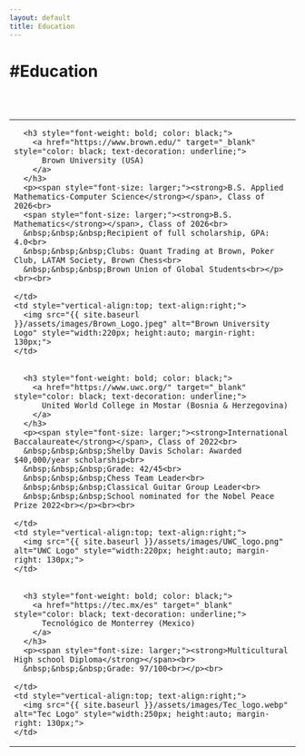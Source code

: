 ```yaml
---
layout: default
title: Education
---
```


<div class="center">
    <h1>#Education</h1>
</div>
<br>
<br>
<table style="width:100%;">
  <tr>
    <td style="vertical-align:top;">

      <h3 style="font-weight: bold; color: black;">
        <a href="https://www.brown.edu/" target="_blank" style="color: black; text-decoration: underline;">
          Brown University (USA)
        </a>
      </h3>
      <p><span style="font-size: larger;"><strong>B.S. Applied Mathematics-Computer Science</strong></span>, Class of 2026<br>
      <span style="font-size: larger;"><strong>B.S. Mathematics</strong></span>, Class of 2026<br>
      &nbsp;&nbsp;&nbsp;Recipient of full scholarship, GPA: 4.0<br>
      &nbsp;&nbsp;&nbsp;Clubs: Quant Trading at Brown, Poker Club, LATAM Society, Brown Chess<br>
      &nbsp;&nbsp;&nbsp;Brown Union of Global Students<br></p><br><br>

    </td>
    <td style="vertical-align:top; text-align:right;">
      <img src="{{ site.baseurl }}/assets/images/Brown_Logo.jpeg" alt="Brown University Logo" style="width:220px; height:auto; margin-right: 130px;">
    </td>
  </tr>
  <tr>
    <td style="vertical-align:top;">

      <h3 style="font-weight: bold; color: black;">
        <a href="https://www.uwc.org/" target="_blank" style="color: black; text-decoration: underline;">
          United World College in Mostar (Bosnia & Herzegovina)
        </a>
      </h3>
      <p><span style="font-size: larger;"><strong>International Baccalaureate</strong></span>, Class of 2022<br>
      &nbsp;&nbsp;&nbsp;Shelby Davis Scholar: Awarded $40,000/year scholarship<br>
      &nbsp;&nbsp;&nbsp;Grade: 42/45<br>
      &nbsp;&nbsp;&nbsp;Chess Team Leader<br>
      &nbsp;&nbsp;&nbsp;Classical Guitar Group Leader<br>
      &nbsp;&nbsp;&nbsp;School nominated for the Nobel Peace Prize 2022<br></p><br><br>

    </td>
    <td style="vertical-align:top; text-align:right;">
      <img src="{{ site.baseurl }}/assets/images/UWC_logo.png" alt="UWC Logo" style="width:220px; height:auto; margin-right: 130px;">
    </td>
  </tr>
  <tr>
    <td style="vertical-align:top;">

      <h3 style="font-weight: bold; color: black;">
        <a href="https://tec.mx/es" target="_blank" style="color: black; text-decoration: underline;">
          Tecnológico de Monterrey (Mexico)
        </a>
      </h3>
      <p><span style="font-size: larger;"><strong>Multicultural High school Diploma</strong></span><br>
      &nbsp;&nbsp;&nbsp;Grade: 97/100<br></p><br>

    </td>
    <td style="vertical-align:top; text-align:right;">
      <img src="{{ site.baseurl }}/assets/images/Tec_logo.webp" alt="Tec Logo" style="width:250px; height:auto; margin-right: 130px;">
    </td>
  </tr>
</table>

